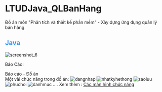 # LTUDJava_QLBanHang
Đồ án môn "Phân tích và thiết kế phần mềm" - Xây dựng ứng dụng quản lý bán hàng.
<br/>
<h2 style="color:#3399ff;"> Java </h2>

![screenshot_6](https://user-images.githubusercontent.com/6711997/32153003-4087f492-bd5a-11e7-9c13-5df2c16d4f18.png)

Báo Cáo:

[Báo cáo - Đồ án](https://github.com/ntttue/LTUDJava_QLBanHang/tree/master/BaoCao)
<br/>
Một vài chức năng trong đồ án: 
  ![dangnhap](https://user-images.githubusercontent.com/6711997/32152844-1304438c-bd59-11e7-87ee-1f51ef845ab2.png)
  ![nhatkyhethong](https://user-images.githubusercontent.com/6711997/32152851-301e843c-bd59-11e7-81eb-5f38d16e6e1f.png)
  ![saoluu](https://user-images.githubusercontent.com/6711997/32152881-4fc5f07c-bd59-11e7-91c0-56b290771987.png)
  ![phuchoi](https://user-images.githubusercontent.com/6711997/32152897-6383911e-bd59-11e7-942a-8472e499471d.png)
  ![danhmuc](https://user-images.githubusercontent.com/6711997/32152903-7d4a0f9c-bd59-11e7-8b66-26c97101664b.png)
  ....
  Xem thêm : [Các màn hình chức năng](https://github.com/ntttue/LTUDJava_QLBanHang/tree/master/BaoCao/images)
